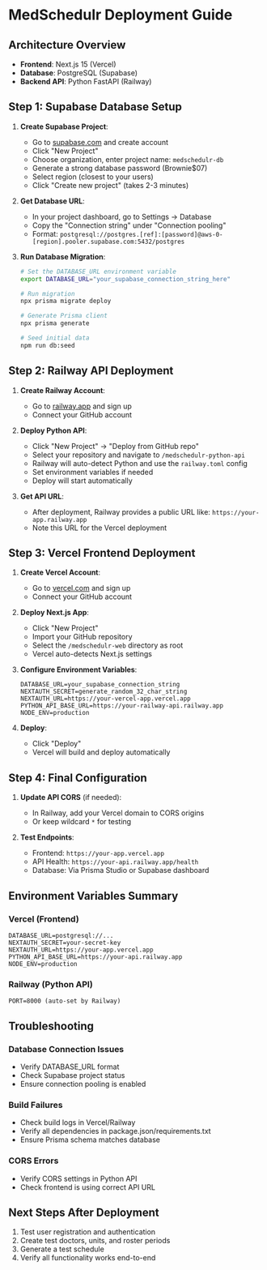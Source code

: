 # MedSchedulr Deployment Guide

## Architecture Overview
- **Frontend**: Next.js 15 (Vercel)
- **Database**: PostgreSQL (Supabase)
- **Backend API**: Python FastAPI (Railway)

## Step 1: Supabase Database Setup

1. **Create Supabase Project**:
   - Go to [supabase.com](https://supabase.com) and create account
   - Click "New Project"
   - Choose organization, enter project name: `medschedulr-db`
   - Generate a strong database password (Brownie$07)
   - Select region (closest to your users)
   - Click "Create new project" (takes 2-3 minutes)

2. **Get Database URL**:
   - In your project dashboard, go to Settings → Database
   - Copy the "Connection string" under "Connection pooling"
   - Format: `postgresql://postgres.[ref]:[password]@aws-0-[region].pooler.supabase.com:5432/postgres`

3. **Run Database Migration**:
   ```bash
   # Set the DATABASE_URL environment variable
   export DATABASE_URL="your_supabase_connection_string_here"
   
   # Run migration
   npx prisma migrate deploy
   
   # Generate Prisma client
   npx prisma generate
   
   # Seed initial data
   npm run db:seed
   ```

## Step 2: Railway API Deployment

1. **Create Railway Account**:
   - Go to [railway.app](https://railway.app) and sign up
   - Connect your GitHub account

2. **Deploy Python API**:
   - Click "New Project" → "Deploy from GitHub repo"
   - Select your repository and navigate to `/medschedulr-python-api`
   - Railway will auto-detect Python and use the `railway.toml` config
   - Set environment variables if needed
   - Deploy will start automatically

3. **Get API URL**:
   - After deployment, Railway provides a public URL like: `https://your-app.railway.app`
   - Note this URL for the Vercel deployment

## Step 3: Vercel Frontend Deployment

1. **Create Vercel Account**:
   - Go to [vercel.com](https://vercel.com) and sign up
   - Connect your GitHub account

2. **Deploy Next.js App**:
   - Click "New Project" 
   - Import your GitHub repository
   - Select the `/medschedulr-web` directory as root
   - Vercel auto-detects Next.js settings

3. **Configure Environment Variables**:
   ```
   DATABASE_URL=your_supabase_connection_string
   NEXTAUTH_SECRET=generate_random_32_char_string
   NEXTAUTH_URL=https://your-vercel-app.vercel.app
   PYTHON_API_BASE_URL=https://your-railway-api.railway.app
   NODE_ENV=production
   ```

4. **Deploy**:
   - Click "Deploy"
   - Vercel will build and deploy automatically

## Step 4: Final Configuration

1. **Update API CORS** (if needed):
   - In Railway, add your Vercel domain to CORS origins
   - Or keep wildcard `*` for testing

2. **Test Endpoints**:
   - Frontend: `https://your-app.vercel.app`
   - API Health: `https://your-api.railway.app/health`
   - Database: Via Prisma Studio or Supabase dashboard

## Environment Variables Summary

### Vercel (Frontend)
```
DATABASE_URL=postgresql://...
NEXTAUTH_SECRET=your-secret-key
NEXTAUTH_URL=https://your-app.vercel.app  
PYTHON_API_BASE_URL=https://your-api.railway.app
NODE_ENV=production
```

### Railway (Python API)
```
PORT=8000 (auto-set by Railway)
```

## Troubleshooting

### Database Connection Issues
- Verify DATABASE_URL format
- Check Supabase project status
- Ensure connection pooling is enabled

### Build Failures
- Check build logs in Vercel/Railway
- Verify all dependencies in package.json/requirements.txt
- Ensure Prisma schema matches database

### CORS Errors
- Verify CORS settings in Python API
- Check frontend is using correct API URL

## Next Steps After Deployment
1. Test user registration and authentication
2. Create test doctors, units, and roster periods
3. Generate a test schedule
4. Verify all functionality works end-to-end